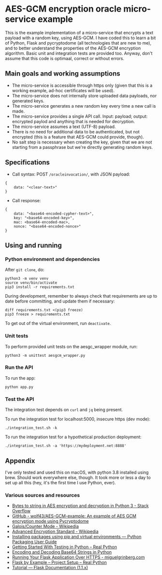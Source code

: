 # AES-GCM encryption oracle micro-service example

This is the example implementation of a micro-service that encrypts a text payload with a random key, using AES-GCM. I have coded this to learn a bit of Python, Flask and pycryptodome (all technologies that are new to me), and to better understand the properties of the AES-GCM encryption algorithm. Basic unit and integration tests are provided too. Anyway, don't assume that this code is optimaal, correct or without errors.


## Main goals and working assumptions
- The micro-service is accessible through https only (given that this is a working example, ad-hoc certificates will be used).
- The micro-service does not internally store uploaded data payloads, nor generated keys.
- The micro-service generates a new random key every time a new call is made.
- The micro-service provides a single API call. Input: payload; output: encrypted paylod and anything that is needed for decryption.
- The micro-service assumes a text (UTF-8) payload.
- There is no need for additional data to be authenticated, but not encrypted (this is a feature that AES-GCM could provide, though).
- No salt step is necessary when creating the key, given that we are not starting from a passphrase but we're directly generating random keys.


## Specifications
- Call syntax: POST `/oracleinvocation/`, with JSON payload:
```
{
    data: "<clear-text>"
}
```
- Call response:
```
{
    data: "<base64-encoded-cypher-text>",
    key: "<base64-encoded-key>",
    mac: <base64-encoded-mac>,
    nonce: "<base64-encoded-nonce>"
}
```


## Using and running

### Python environment and dependencies
After `git clone`, do:
```
python3 -m venv venv
source venv/bin/activate
pip3 install -r requirements.txt
```

During development, remember to always check that requirements are up to date before committing, and update them if necessary:
```
diff requirements.txt <(pip3 freeze)
pip3 freeze > requirements.txt
```

To get out of the virtual environment, run `deactivate`.

### Unit tests
To perform provided unit tests on the aesgc_wrapper module, run:
```
python3 -m unittest aesgcm_wrapper.py
```

### Run the API
To run the app:
```
python app.py
```

### Test the API
The integration test depends on `curl` and `jq` being present.

To run the integration test for localhost:5000, insecure https (dev mode):
```
./integration_test.sh -k
```

To run the integration test for a hypothetical production deployment:
```
./integration_test.sh -a 'https://mydeployment.net:8888'
```


## Appendix
I've only tested and used this on macOS, with python 3.8 installed using brew. Should work everywhere else, though. It took more or less a day to set up all this (hey, it's the first time I use Python, ever).

### Various sources and resources
- [Bytes to string in AES encryption and decryption in Python 3 - Stack Overflow](https://stackoverflow.com/questions/50481366/bytes-to-string-in-aes-encryption-and-decryption-in-python-3/50482935)
- [GitHub - wolf43/AES-GCM-example: An example of AES GCM encryption mode using Pycryptodome](https://github.com/wolf43/AES-GCM-example)
- [Galois/Counter Mode - Wikipedia](https://en.wikipedia.org/wiki/Galois/Counter_Mode)
- [Advanced Encryption Standard - Wikipedia](https://en.wikipedia.org/wiki/Advanced_Encryption_Standard)
- [Installing packages using pip and virtual environments — Python Packaging User Guide](https://packaging.python.org/guides/installing-using-pip-and-virtual-environments/#creating-a-virtual-environment)
- [Getting Started With Testing in Python – Real Python](https://realpython.com/python-testing/#automated-vs-manual-testing)
- [Encoding and Decoding Base64 Strings in Python](https://stackabuse.com/encoding-and-decoding-base64-strings-in-python/)
- [Running Your Flask Application Over HTTPS - miguelgrinberg.com](https://blog.miguelgrinberg.com/post/running-your-flask-application-over-https)
- [Flask by Example – Project Setup – Real Python](https://realpython.com/flask-by-example-part-1-project-setup/)
- [Tutorial — Flask Documentation (1.1.x)](https://flask.palletsprojects.com/en/1.1.x/tutorial/)
